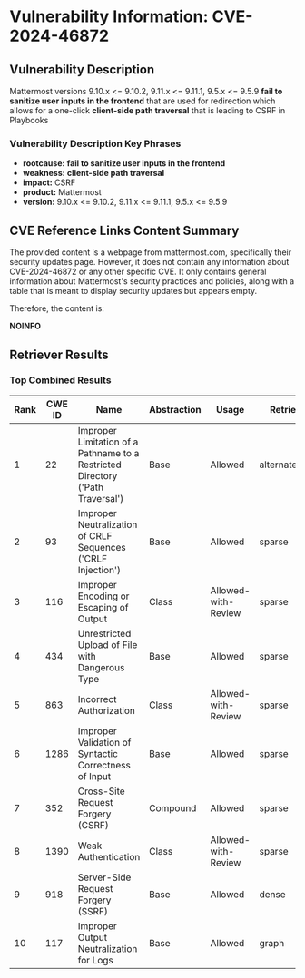 # Vulnerability Information: CVE-2024-46872

## Vulnerability Description
Mattermost versions 9.10.x <= 9.10.2, 9.11.x <= 9.11.1, 9.5.x <= 9.5.9 **fail to sanitize user inputs in the frontend** that are used for redirection which allows for a one-click **client-side path traversal** that is leading to CSRF in Playbooks

### Vulnerability Description Key Phrases
- **rootcause:** **fail to sanitize user inputs in the frontend**
- **weakness:** **client-side path traversal**
- **impact:** CSRF
- **product:** Mattermost
- **version:** 9.10.x <= 9.10.2, 9.11.x <= 9.11.1, 9.5.x <= 9.5.9

## CVE Reference Links Content Summary
The provided content is a webpage from mattermost.com, specifically their security updates page. However, it does not contain any information about CVE-2024-46872 or any other specific CVE. It only contains general information about Mattermost's security practices and policies, along with a table that is meant to display security updates but appears empty.

Therefore, the content is:

**NOINFO**

## Retriever Results

### Top Combined Results

| Rank | CWE ID | Name | Abstraction | Usage  | Retrievers | Individual Scores |
|------|--------|------|-------------|-------|------------|-------------------|
| 1 | 22 | Improper Limitation of a Pathname to a Restricted Directory ('Path Traversal') | Base | Allowed | alternate_terms | 0.800 |
| 2 | 93 | Improper Neutralization of CRLF Sequences ('CRLF Injection') | Base | Allowed | sparse | 0.308 |
| 3 | 116 | Improper Encoding or Escaping of Output | Class | Allowed-with-Review | sparse | 0.306 |
| 4 | 434 | Unrestricted Upload of File with Dangerous Type | Base | Allowed | sparse | 0.303 |
| 5 | 863 | Incorrect Authorization | Class | Allowed-with-Review | sparse | 0.298 |
| 6 | 1286 | Improper Validation of Syntactic Correctness of Input | Base | Allowed | sparse | 0.298 |
| 7 | 352 | Cross-Site Request Forgery (CSRF) | Compound | Allowed | sparse | 0.298 |
| 8 | 1390 | Weak Authentication | Class | Allowed-with-Review | sparse | 0.298 |
| 9 | 918 | Server-Side Request Forgery (SSRF) | Base | Allowed | dense | 0.555 |
| 10 | 117 | Improper Output Neutralization for Logs | Base | Allowed | graph | 0.003 |


